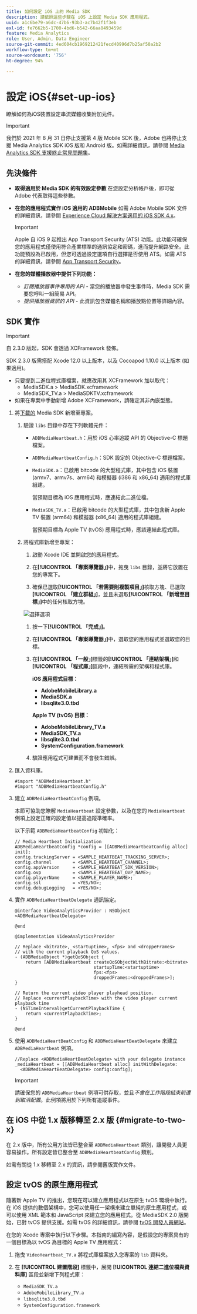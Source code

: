 ```yaml
---
title: 如何設定 iOS 上的 Media SDK
description: 請依照這些步驟在 iOS 上設定 Media SDK 應用程式。
uuid: a1c6be79-a6dc-47b6-93b3-ac7b42f1f3eb
exl-id: fe7662b5-1700-4bd6-b542-66aa8493459d
feature: Media Analytics
role: User, Admin, Data Engineer
source-git-commit: 4ed604cb1969212421fecd40996d7b25af50a2b2
workflow-type: tm+mt
source-wordcount: '756'
ht-degree: 94%

---
```


# 設定 iOS{#set-up-ios}

瞭解如何為iOS裝置設定串流媒體收集附加元件。

>[!IMPORTANT]
>
>我們於 2021 年 8 月 31 日停止支援第 4 版 Mobile SDK 後，Adobe 也將停止支援 Media Analytics SDK iOS 版和 Android 版。如需詳細資訊，請參閱 [Media Analytics SDK 支援終止常見問題集](/help/additional-resources/end-of-support-faqs.md)。

## 先決條件

* **取得適用於 Media SDK 的有效設定參數**
在您設定分析帳戶後，即可從 Adobe 代表取得這些參數。
* **在您的應用程式實作 iOS 適用的 ADBMobile**
如需 Adobe Mobile SDK 文件的詳細資訊，請參閱 [Experience Cloud 解決方案適用的 iOS SDK 4.x](https://experienceleague.adobe.com/docs/mobile-services/ios/overview.html?lang=zh-Hant)。

  >[!IMPORTANT]
  >
  >Apple 自 iOS 9 起推出 App Transport Security (ATS) 功能。此功能可確保您的應用程式僅使用符合產業標準的通訊協定和密碼，進而提升網路安全。此功能預設為已啟用，但您可透過設定選項自行選擇是否使用 ATS。如需 ATS 的詳細資訊，請參閱 [App Transport Security](https://experienceleague.adobe.com/docs/mobile-services/ios/config-ios/app-transport-security.html?lang=zh-Hant)。

* **在您的媒體播放器中提供下列功能：**

   * _訂閱播放器事件專用的 API_ - 當您的播放器中發生事件時，Media SDK 需要您呼叫一組簡易 API。
   * _提供播放器資訊的 API_ - 此資訊包含媒體名稱和播放點位置等詳細內容。

## SDK 實作

>[!IMPORTANT]
>
>自 2.3.0 版起，SDK 會透過 XCFramework 發佈。
>
>SDK 2.3.0 版需搭配 Xcode 12.0 以上版本，以及 Cocoapod 1.10.0 以上版本 (如果適用)。

* 只要提到二進位程式庫檔案，就應改用其 XCFramework 加以取代：
   * MediaSDK.a > MediaSDK.xcframework
   * MediaSDK_TV.a > MediaSDKTV.xcframework
* 如果在專案中手動新增 Adobe XCFramework，請確定其非內嵌型態。

1. 將[下載的](/help/getting-started/download-sdks.md) Media SDK 新增至專案。

   1. 驗證 `libs` 目錄中存在下列軟體元件：

      * `ADBMediaHeartbeat.h`：用於 iOS 心率追蹤 API 的 Objective-C 標題檔案。
      * `ADBMediaHeartbeatConfig.h`：SDK 設定的 Objective-C 標題檔案。
      * `MediaSDK.a`：已啟用 bitcode 的大型程式庫，其中包含 iOS 裝置 (armv7、armv7s、arm64) 和模擬器 (i386 和 x86_64) 適用的程式庫組建。

        當預期目標為 iOS 應用程式時，應連結此二進位檔。

      * `MediaSDK_TV.a`：已啟用 bitcode 的大型程式庫，其中包含新 Apple TV 裝置 (arm64) 和模擬器 (x86_64) 適用的程式庫組建。

        當預期目標為 Apple TV (tvOS) 應用程式時，應該連結此程式庫。

   1. 將程式庫新增至專案：

      1. 啟動 Xcode IDE 並開啟您的應用程式。
      1. 在&#x200B;**[!UICONTROL 「專案導覽器」]**&#x200B;中，拖曳 `libs` 目錄，並將它放置在您的專案下。

      1. 確保已選取&#x200B;**[!UICONTROL 「若需要則複製項目」]**&#x200B;核取方塊、已選取&#x200B;**[!UICONTROL 「建立群組」]**，並且未選取&#x200B;**[!UICONTROL 「新增至目標」]**&#x200B;中的任何核取方塊。

      ![選擇選項](assets/choose-options_ios.png)

      1. 按一下&#x200B;**[!UICONTROL 「完成」]**。
      1. 在&#x200B;**[!UICONTROL 「專案導覽器」]**&#x200B;中，選取您的應用程式並選取您的目標。
      1. 在&#x200B;**[!UICONTROL 「一般」]**&#x200B;標籤的&#x200B;**[!UICONTROL 「連結架構」]**&#x200B;和&#x200B;**[!UICONTROL 「程式庫」]**&#x200B;區段中，連結所需的架構和程式庫。

         **iOS 應用程式目標：**

         * **AdobeMobileLibrary.a**
         * **MediaSDK.a**
         * **libsqlite3.0.tbd**

         **Apple TV (tvOS) 目標：**

         * **AdobeMobileLibrary_TV.a**
         * **MediaSDK_TV.a**
         * **libsqlite3.0.tbd**
         * **SystemConfiguration.framework**

      1. 驗證應用程式可建置而不會發生錯誤。

1. 匯入資料庫。

   ```
   #import "ADBMediaHeartbeat.h"
   #import "ADBMediaHeartbeatConfig.h"
   ```

1. 建立 `ADBMediaHeartbeatConfig` 例項。

   本節可協助您瞭解 `MediaHeartbeat` 設定參數，以及在您的 `MediaHeartbeat` 例項上設定正確的設定值以提高追蹤準確率。

   以下示範 `ADBMediaHeartbeatConfig` 初始化：

   ```
   // Media Heartbeat Initialization
   ADBMediaHeartbeatConfig *config = [[ADBMediaHeartbeatConfig alloc] init];
   config.trackingServer = <SAMPLE_HEARTBEAT_TRACKING_SERVER>;
   config.channel        = <SAMPLE_HEARTBEAT_CHANNEL>;
   config.appVersion     = <SAMPLE_HEARTBEAT_SDK_VERSION>;
   config.ovp            = <SAMPLE_HEARTBEAT_OVP_NAME>;
   config.playerName     = <SAMPLE_PLAYER_NAME>;
   config.ssl            = <YES/NO>;
   config.debugLogging   = <YES/NO>;
   ```

1. 實作 `ADBMediaHeartbeatDelegate` 通訊協定。

   ```
   @interface VideoAnalyticsProvider : NSObject <ADBMediaHeartbeatDelegate>
   
   @end
   
   @implementation VideoAnalyticsProvider
   
   // Replace <bitrate>, <startuptime>, <fps> and <droppeFrames>  
   // with the current playback QoS values.
   - (ADBMediaObject *)getQoSObject {
       return [ADBMediaHeartbeat createQoSObjectWithBitrate:<bitrate>  
                                 startupTime:<startuptime>   
                                 fps:<fps>  
                                 droppedFrames:<droppedFrames>];
   }
   
   // Return the current video player playhead position.
   // Replace <currentPlaybackTime> with the video player current playback time
   - (NSTimeInterval)getCurrentPlaybackTime {
       return <currentPlaybackTime>;
   }
   
   @end
   ```

1. 使用 `ADBMediaHeartBeatConfig` 和 `ADBMediaHeartBeatDelegate` 來建立 `ADBMediaHeartbeat` 例項。

   ```
   //Replace <ADBMediaHeartBeatDelegate> with your delegate instance
   _mediaHeartbeat = [[ADBMediaHeartbeat alloc] initWithDelegate:
     <ADBMediaHeartBeatDelegate> config:config];
   ```

   >[!IMPORTANT]
   >
   >請確保您的 `ADBMediaHeartbeat` 例項可供存取，並且&#x200B;*不會在工作階段結束前遭到取消配置*。此例項將用於下列所有追蹤事件。

## 在 iOS 中從 1.x 版移轉至 2.x 版 {#migrate-to-two-x}

在 2.x 版中，所有公用方法皆已整合至 `ADBMediaHeartbeat` 類別，讓開發人員更容易操作。所有設定皆已整合至 `ADBMediaHeartbeatConfig` 類別。

如需有關從 1.x 移轉至 2.x 的資訊，請參閱舊版實作文件。

## 設定 tvOS 的原生應用程式

隨著新 Apple TV 的推出，您現在可以建立應用程式以在原生 tvOS 環境中執行。在 iOS 提供的數個架構中，您可以使用任一架構來建立單純的原生應用程式，或可以使用 XML 範本和 JavaScript 來建立您的應用程式。從 MediaSDK 2.0 版開始，已對 tvOS 提供支援。如需 tvOS 的詳細資訊，請參閱 [tvOS 開發人員網站](https://developer.apple.com/tvos/)。

在您的 Xcode 專案中執行以下步驟。本指南的編寫內容，是假設您的專案具有的一個目標為以 tvOS 為目標的 Apple TV 應用程式：

1. 拖曳 `VideoHeartbeat_TV.a` 將程式庫檔案放入您專案的 `lib` 資料夾。

1. 在 **[!UICONTROL 建置階段]** 標籤中，展開 **[!UICONTROL 連結二進位檔與資料庫]** 區段並新增下列程式庫：

   * `MediaSDK_TV.a`
   * `AdobeMobileLibrary_TV.a`
   * `libsqlite3.0.tbd`
   * `SystemConfiguration.framework`
